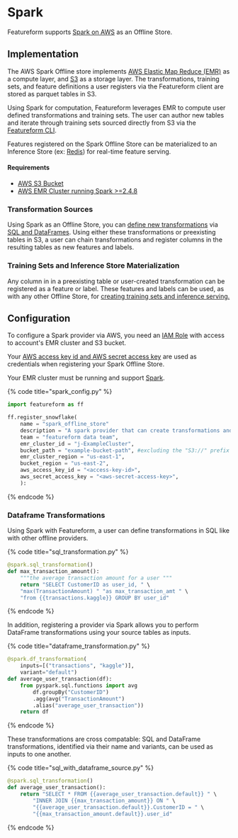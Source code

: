 # Spark

Featureform supports [Spark on AWS](https://aws.amazon.com/emr/features/spark/) as an Offline Store.

## Implementation <a href="#implementation" id="implementation"></a>
The AWS Spark Offline store implements [AWS Elastic Map Reduce (EMR)](https://aws.amazon.com/emr/) as a compute layer, and [S3](https://docs.aws.amazon.com/AmazonS3/latest/userguide/Welcome.html) as a storage layer. The transformations, training sets, and feature definitions a user registers via the Featureform client are stored as parquet tables in S3.

Using Spark for computation, Featureform leverages EMR to compute user defined transformations and training sets. The user can author new tables and iterate through training sets sourced directly from S3 via the [Featureform CLI](../getting-started/interact-with-the-cli.md).

Features registered on the Spark Offline Store can be materialized to an Inference Store (ex: [Redis](./redis.md)) for real-time feature serving.

#### Requirements
* [AWS S3 Bucket](https://docs.aws.amazon.com/s3/?icmpid=docs_homepage_featuredsvcs)
* [AWS EMR Cluster running Spark >=2.4.8](https://docs.aws.amazon.com/emr/index.html)

### Transformation Sources

Using Spark as an Offline Store, you can [define new transformations](../getting-started/transforming-data.md) via [SQL and DataFrames](https://spark.apache.org/docs/latest/sql-programming-guide.html). Using either these transformations or preexisting tables in S3, a user can chain transformations and register columns in the resulting tables as new features and labels.

### Training Sets and Inference Store Materialization

Any column in in a preexisting table or user-created transformation can be registered as a feature or label. These features and labels can be used, as with any other Offline Store, for [creating training sets and inference serving.](../getting-started/defining-features-labels-and-training-sets.md)

## Configuration <a href="#configuration" id="configuration"></a>

To configure a Spark provider via AWS, you need an [IAM Role](https://docs.aws.amazon.com/IAM/latest/UserGuide/id_roles.html) with access to account's EMR cluster and S3 bucket. 

Your [AWS access key id and AWS secret access key](https://docs.aws.amazon.com/general/latest/gr/aws-sec-cred-types.html) are used as credentials when registering your Spark Offline Store.

Your EMR cluster must be running and support [Spark](https://docs.aws.amazon.com/emr/latest/ReleaseGuide/emr-spark.html).

{% code title="spark_config.py" %}
```python
import featureform as ff

ff.register_snowflake(
    name = "spark_offline_store"
    description = "A spark provider that can create transformations and training sets",
    team = "featureform data team",
    emr_cluster_id = "j-ExampleCluster",
    bucket_path = "example-bucket-path", #excluding the "S3://" prefix
    emr_cluster_region = "us-east-1",
    bucket_region = "us-east-2",
    aws_access_key_id = "<access-key-id>",
    aws_secret_access_key = "<aws-secret-access-key>",
    ):
```
{% endcode %}

### Dataframe Transformations
Using Spark with Featureform, a user can define transformations in SQL like with other offline providers.

{% code title="sql_transformation.py" %}
```python
@spark.sql_transformation()
def max_transaction_amount():
    """the average transaction amount for a user """
    return "SELECT CustomerID as user_id, " \
    "max(TransactionAmount) " "as max_transaction_amt " \
    "from {{transactions.kaggle}} GROUP BY user_id"
```
{% endcode %}

In addition, registering a provider via Spark allows you to perform DataFrame transformations using your source tables as inputs.

{% code title="dataframe_transformation.py" %}
```python
@spark.df_transformation(
    inputs=[("transactions", "kaggle")], 
    variant="default")
def average_user_transaction(df):
    from pyspark.sql.functions import avg
        df.groupBy("CustomerID")
        .agg(avg("TransactionAmount")
        .alias("average_user_transaction"))
    return df
```
{% endcode %}

These transformations are cross compatable: SQL and DataFrame transformations, identified via their name and variants, can be used as inputs to one another.

{% code title="sql_with_dataframe_source.py" %}
```python
@spark.sql_transformation()
def average_user_transaction():
    return "SELECT * FROM {{average_user_transaction.default}} " \
        "INNER JOIN {{max_transaction_amount}} ON " \
        "{{average_user_transaction.default}}.CustomerID = " \
        "{{max_transaction_amount.default}}.user_id"
```
{% endcode %}

